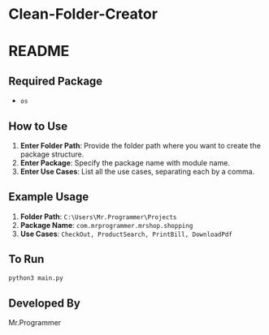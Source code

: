 # Clean-Folder-Creator
 
# README

## Required Package

- `os`

## How to Use

1. **Enter Folder Path**: Provide the folder path where you want to create the package structure.
2. **Enter Package**: Specify the package name with module name.
3. **Enter Use Cases**: List all the use cases, separating each by a comma.

## Example Usage

1. **Folder Path**: `C:\Users\Mr.Programmer\Projects`
2. **Package Name**: `com.mrprogrammer.mrshop.shopping`
3. **Use Cases**: `CheckOut, ProductSearch, PrintBill, DownloadPdf`

## To Run

```sh
python3 main.py
```

## Developed By
Mr.Programmer
